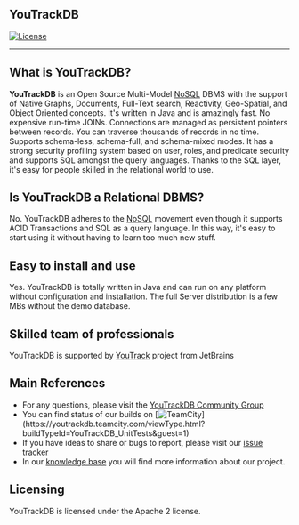 ## YouTrackDB

[![License](https://img.shields.io/badge/License-Apache%202.0-blue.svg)](https://opensource.org/licenses/Apache-2.0)

------

## What is YouTrackDB?

**YouTrackDB** is an Open Source Multi-Model [NoSQL](http://en.wikipedia.org/wiki/NoSQL) DBMS with the support of Native Graphs, 
Documents, Full-Text search, Reactivity, Geo-Spatial, and Object Oriented concepts. 
It's written in Java and is amazingly fast. 
No expensive run-time JOINs. Connections are managed as persistent pointers between records. 
You can traverse thousands of records in no time. Supports schema-less, schema-full, and schema-mixed modes.
It has a strong security profiling system based on user, roles, and predicate security and 
supports SQL amongst the query languages. Thanks to the SQL layer, it's easy for people skilled in the relational world to use.

## Is YouTrackDB a Relational DBMS?

No. YouTrackDB adheres to the [NoSQL](http://en.wikipedia.org/wiki/NoSQL) movement even though it supports ACID Transactions 
and SQL as a query language. 
In this way, it's easy to start using it without having to learn too much new stuff. 

## Easy to install and use

Yes. YouTrackDB is totally written in Java and can run on any platform without configuration and installation.
The full Server distribution is a few MBs without the demo database.

## Skilled team of professionals

YouTrackDB is supported by [YouTrack](https://www.jetbrains.com/youtrack) project from JetBrains

## Main References

- For any questions, please visit the [YouTrackDB Community Group](https://github.com/youtrackdb/youtrackdb/discussions)
- You can find status of our builds on [![TeamCity](https://youtrackdb.teamcity.com/app/rest/builds/buildType:(id:YouTrackDB_UnitTests)/statusIcon)](https://youtrackdb.teamcity.com/viewType.html?buildTypeId=YouTrackDB_UnitTests&guest=1)
- If you have ideas to share or bugs to report, please visit our [issue tracker](https://youtrack.jetbrains.com/issues/YTDB)
- In our [knowledge base](https://youtrack.jetbrains.com/articles/YTDB) you will find more information about our project.

## Licensing

YouTrackDB is licensed under the Apache 2 license. 
